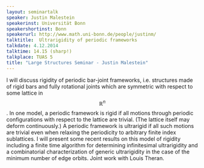 ```yaml
---
layout: seminartalk
speaker: Justin Malestein
speakerinst: Universität Bonn
speakershortinst: Bonn
speakerurl: http://www.math.uni-bonn.de/people/justinm/
talktitle:  Ultrarigidity of periodic frameworks
talkdate: 4.12.2014
talktime: 14.15 (sharp!)
talkplace: TUAS 5
title: "Large Structures Seminar - Justin Malestein"
---
```


I will discuss rigidity of periodic bar-joint frameworks, i.e. structures made of rigid bars and fully rotational joints which are symmetric with respect to some lattice in $$\mathbb{R}^n$$. In one model, a periodic framework is rigid if all motions through periodic configurations with respect to the lattice are trivial. (The lattice itself may deform continuously.) A periodic framework is ultrarigid if all such motions are trivial even when relaxing the periodicity to arbitrary finite index sublattices. I will present some recent results on this model of rigidity including a finite time algorithm for determining infinitesimal ultrarigidity and a combinatorial characterization of generic ultrarigidity in the case of the minimum number of edge orbits. Joint work with Louis Theran.

